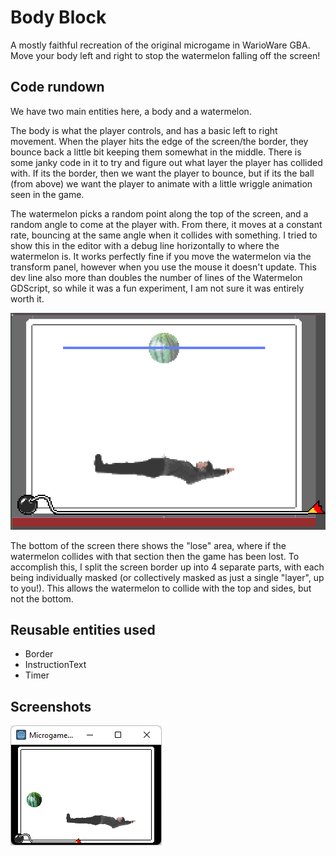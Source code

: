 # Body Block

A mostly faithful recreation of the original microgame in WarioWare GBA. Move your body left and right to stop the watermelon falling off the screen!

## Code rundown

We have two main entities here, a body and a watermelon.

The body is what the player controls, and has a basic left to right movement. When the player hits the edge of the screen/the border, they bounce back a little bit keeping them somewhat in the middle. There is some janky code in it to try and figure out what layer the player has collided with. If its the border, then we want the player to bounce, but if its the ball (from above) we want the player to animate with a little wriggle animation seen in the game.

The watermelon picks a random point along the top of the screen, and a random angle to come at the player with. From there, it moves at a constant rate, bouncing at the same angle when it collides with something. I tried to show this in the editor with a debug line horizontally to where the watermelon is. It works perfectly fine if you move the watermelon via the transform panel, however when you use the mouse it doesn't update. This dev line also more than doubles the number of lines of the Watermelon GDScript, so while it was a fun experiment, I am not sure it was entirely worth it.

![Screenshot of the editor showing the deubg line of the watermelon](/minigames/body_block/editor.png)

The bottom of the screen there shows the "lose" area, where if the watermelon collides with that section then the game has been lost. To accomplish this, I split the screen border up into 4 separate parts, with each being individually masked (or collectively masked as just a single "layer", up to you!). This allows the watermelon to collide with the top and sides, but not the bottom.

## Reusable entities used

- Border
- InstructionText
- Timer

## Screenshots

![Screenshot of Body Block running on Windows](/minigames/body_block/screenshot.png)